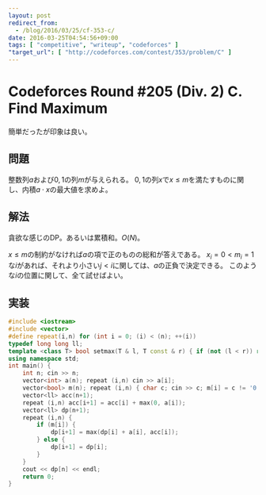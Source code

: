 ```yaml
---
layout: post
redirect_from:
  - /blog/2016/03/25/cf-353-c/
date: 2016-03-25T04:54:56+09:00
tags: [ "competitive", "writeup", "codeforces" ]
"target_url": [ "http://codeforces.com/contest/353/problem/C" ]
---
```


# Codeforces Round #205 (Div. 2) C. Find Maximum

簡単だったが印象は良い。

## 問題

整数列$a$および$0,1$の列$m$が与えられる。
$0,1$の列$x$で$x \le m$を満たすものに関し、内積$a \cdot x$の最大値を求めよ。

## 解法

貪欲な感じのDP。あるいは累積和。$O(N)$。

$x \le m$の制約がなければ$a$の項で正のものの総和が答えである。
$x_i = 0 \lt m_i = 1$な$i$があれば、それより小さい$j \lt i$に関しては、$a$の正負で決定できる。
このような$i$の位置に関して、全て試せばよい。

## 実装

``` c++
#include <iostream>
#include <vector>
#define repeat(i,n) for (int i = 0; (i) < (n); ++(i))
typedef long long ll;
template <class T> bool setmax(T & l, T const & r) { if (not (l < r)) return false; l = r; return true; }
using namespace std;
int main() {
    int n; cin >> n;
    vector<int> a(n); repeat (i,n) cin >> a[i];
    vector<bool> m(n); repeat (i,n) { char c; cin >> c; m[i] = c != '0'; }
    vector<ll> acc(n+1);
    repeat (i,n) acc[i+1] = acc[i] + max(0, a[i]);
    vector<ll> dp(n+1);
    repeat (i,n) {
        if (m[i]) {
            dp[i+1] = max(dp[i] + a[i], acc[i]);
        } else {
            dp[i+1] = dp[i];
        }
    }
    cout << dp[n] << endl;
    return 0;
}
```
